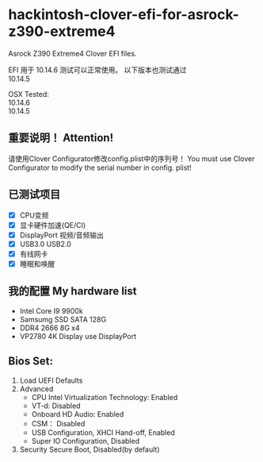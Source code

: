 # hackintosh-clover-efi-for-asrock-z390-extreme4
Asrock Z390 Extreme4 Clover EFI files.

EFI 用于 10.14.6 测试可以正常使用。
以下版本也测试通过   
10.14.5   

OSX Tested:   
10.14.6   
10.14.5   

## 重要说明！ Attention!
请使用Clover Configurator修改config.plist中的序列号！
You must use Clover Configurator to modify the serial number in config. plist!

## 已测试项目
- [x] CPU变频
- [x] 显卡硬件加速(QE/CI)
- [x] DisplayPort 视频/音频输出
- [x] USB3.0 USB2.0
- [x] 有线网卡
- [x] 睡眠和唤醒

## 我的配置 My hardware list
- Intel Core I9 9900k
- Samsumg SSD SATA 128G
- DDR4 2666 8G x4 
- VP2780 4K Display use DisplayPort

## Bios Set:	
1. Load UEFI Defaults	
2. Advanced	
    - CPU Intel Virtualization Technology: Enabled	 
    - VT-d: Disabled	
    - Onboard HD Audio: Enabled	
    - CSM： Disabled
    - USB Configuration, XHCI Hand-off, Enabled	
    - Super IO Configuration, Disabled	
3. Security	
Secure Boot, Disabled(by default)	

